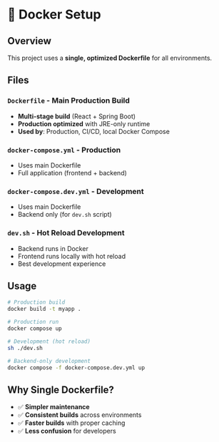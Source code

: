 # 🐳 Docker Setup

## Overview
This project uses a **single, optimized Dockerfile** for all environments.

## Files

### `Dockerfile` - Main Production Build
- **Multi-stage build** (React + Spring Boot)
- **Production optimized** with JRE-only runtime
- **Used by**: Production, CI/CD, local Docker Compose

### `docker-compose.yml` - Production
- Uses main Dockerfile
- Full application (frontend + backend)

### `docker-compose.dev.yml` - Development
- Uses main Dockerfile
- Backend only (for `dev.sh` script)

### `dev.sh` - Hot Reload Development
- Backend runs in Docker
- Frontend runs locally with hot reload
- Best development experience

## Usage

```bash
# Production build
docker build -t myapp .

# Production run
docker compose up

# Development (hot reload)
sh ./dev.sh

# Backend-only development
docker compose -f docker-compose.dev.yml up
```

## Why Single Dockerfile?
- ✅ **Simpler maintenance**
- ✅ **Consistent builds** across environments
- ✅ **Faster builds** with proper caching
- ✅ **Less confusion** for developers 